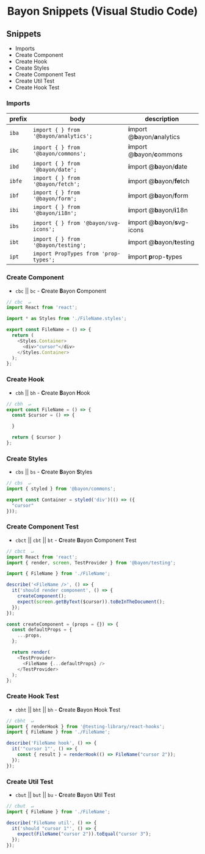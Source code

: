 <p>
  <h1 align="center">Bayon Snippets (Visual Studio Code)</h1>
</p>

## Snippets

- Imports
- Create Component
- Create Hook
- Create Styles
- Create Component Test
- Create Util Test
- Create Hook Test

### Imports

| prefix | body                                             | description                         |
| ------ | ------------------------------------------------ | ----------------------------------- |
| `iba`  | <code>import { } from '@bayon/analytics';</code> | **i**mport @**b**ayon/**a**nalytics |
| `ibc`  | <code>import { } from '@bayon/commons';</code>   | **i**mport @**b**ayon/**c**ommons   |
| `ibd`  | <code>import { } from '@bayon/date';</code>      | **i**mport @**b**ayon/**d**ate      |
| `ibfe` | <code>import { } from '@bayon/fetch';</code>     | **i**mport @**b**ayon/**fe**tch     |
| `ibf`  | <code>import { } from '@bayon/form';</code>      | **i**mport @**b**ayon/**f**orm      |
| `ibi`  | <code>import { } from '@bayon/i18n';</code>      | **i**mport @**b**ayon/**i**18n      |
| `ibs`  | <code>import { } from '@bayon/svg-icons';</code> | **i**mport @**b**ayon/**s**vg-icons |
| `ibt`  | <code>import { } from '@bayon/testing';</code>   | **i**mport @**b**ayon/**t**esting   |
| `ipt`  | <code>import PropTypes from 'prop-types';</code> | **i**mport **p**rop-**t**ypes       |

### Create Component

- `cbc` || `bc` - **C**reate **B**ayon **C**omponent

```javascript
// cbc  ↵
import React from 'react';

import * as Styles from './FileName.styles';

export const FileName = () => {
  return (
    <Styles.Container>
      <div>"cursor"</div>
    </Styles.Container>
  );
};

```

### Create Hook

- `cbh` || `bh` - **C**reate **B**ayon **H**ook

```javascript
// cbh  ↵
export const FileName = () => {
  const $cursor = () => {

  }

  return { $cursor }
};

```

### Create Styles

- `cbs` || `bs` - **C**reate **B**ayon **S**tyles

```javascript
// cbs  ↵
import { styled } from '@bayon/commons';

export const Container = styled('div')(() => ({
  "cursor"
}));

```

### Create Component Test

- `cbct` || `cbt` || `bt` - **C**reate **B**ayon **C**omponent **T**est

```javascript
// cbct  ↵
import React from 'react';
import { render, screen, TestProvider } from '@bayon/testing';

import { FileName } from './FileName';

describe('<FileName />', () => {
  it('should render component', () => {
    createComponent();
    expect(screen.getByText($cursor)).toBeInTheDocument();
  });
});

const createComponent = (props = {}) => {
  const defaultProps = {
    ...props,
  };

  return render(
    <TestProvider>
      <FileName {...defaultProps} />
    </TestProvider>
  );
};

```

### Create Hook Test

- `cbht` || `bht` || `bh` - **C**reate **B**ayon **H**ook **T**est

```javascript
// cbht  ↵
import { renderHook } from '@testing-library/react-hooks';
import { FileName } from './FileName';

describe('FileName hook', () => {
  it('"cursor 1"', () => {
    const { result } = renderHook(() => FileName("cursor 2"));
  });
});

```

### Create Util Test

- `cbut` || `but` || `bu` - **C**reate **B**ayon **U**til **T**est

```javascript
// cbut  ↵
import { FileName } from './FileName';

describe('FileName util', () => {
  it('should "cursor 1"', () => {
    expect(FileName("cursor 2")).toEqual("cursor 3");
  });
});

```
